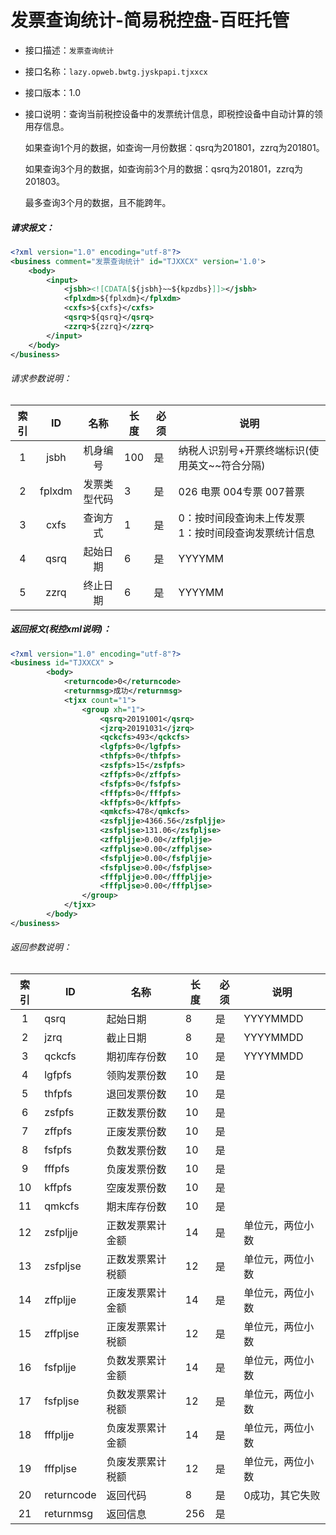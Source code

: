 # 发票查询统计-简易税控盘-百旺托管

- 接口描述：`发票查询统计`

- 接口名称：`lazy.opweb.bwtg.jyskpapi.tjxxcx`

- 接口版本：1.0

- 接口说明：查询当前税控设备中的发票统计信息，即税控设备中自动计算的领用存信息。

  如果查询1个月的数据，如查询一月份数据：qsrq为201801，zzrq为201801。

  如果查询3个月的数据，如查询前3个月的数据：qsrq为201801，zzrq为201803。

  最多查询3个月的数据，且不能跨年。

##### 请求报文：

```xml
<?xml version="1.0" encoding="utf-8"?>
<business comment="发票查询统计" id="TJXXCX" version='1.0'>
	<body>
		<input>
			<jsbh><![CDATA[${jsbh}~~${kpzdbs}]]></jsbh>
			<fplxdm>${fplxdm}</fplxdm>
      		<cxfs>${cxfs}</cxfs>
      		<qsrq>${qsrq}</qsrq>
      		<zzrq>${zzrq}</zzrq>
		</input>
	</body>
</business>
```

###### 请求参数说明：

| 索引 |     ID     |       名称       | 长度  | 必须 | 说明                                                         |
| :--: | :--------: | :--------------: | ----- | ---- | ------------------------------------------------------------ |
|  1   |   jsbh   |      机身编号      | 100  | 是   | 纳税人识别号+开票终端标识(使用英文~~符合分隔) |
|  2   | fplxdm | 发票类型代码 | 3 | 是   | 026 电票 004专票 007普票 |
| 3 | cxfs | 查询方式 | 1 | 是 | 0：按时间段查询未上传发票 1：按时间段查询发票统计信息 |
| 4 | qsrq | 起始日期 | 6 | 是 | YYYYMM |
| 5 | zzrq | 终止日期 | 6 | 是 | YYYYMM |

##### 返回报文(税控xml说明)：

```xml
<?xml version="1.0" encoding="utf-8"?>
<business id="TJXXCX" >
        <body>
            <returncode>0</returncode>
            <returnmsg>成功</returnmsg>
            <tjxx count="1">
                <group xh="1">
                    <qsrq>20191001</qsrq>
                    <jzrq>20191031</jzrq>
                    <qckcfs>493</qckcfs>
                    <lgfpfs>0</lgfpfs>
                    <thfpfs>0</thfpfs>
                    <zsfpfs>15</zsfpfs>
                    <zffpfs>0</zffpfs>
                    <fsfpfs>0</fsfpfs>
                    <fffpfs>0</fffpfs>
                    <kffpfs>0</kffpfs>
                    <qmkcfs>478</qmkcfs>
                    <zsfpljje>4366.56</zsfpljje>
                    <zsfpljse>131.06</zsfpljse>
                    <zffpljje>0.00</zffpljje>
                    <zffpljse>0.00</zffpljse>
                    <fsfpljje>0.00</fsfpljje>
                    <fsfpljse>0.00</fsfpljse>
                    <fffpljje>0.00</fffpljje>
                    <fffpljse>0.00</fffpljse>
                </group>
            </tjxx>
        </body>
</business>

```

###### 返回参数说明：

| 索引 | ID         | 名称             | 长度 | 必须 | 说明             |
| :--: | ---------- | ---------------- | ---- | ---- | ---------------- |
|  1   | qsrq       | 起始日期         | 8    | 是   | YYYYMMDD         |
|  2   | jzrq       | 截止日期         | 8    | 是   | YYYYMMDD         |
|  3   | qckcfs     | 期初库存份数     | 10   | 是   | YYYYMMDD         |
|  4   | lgfpfs     | 领购发票份数     | 10   | 是   |                  |
|  5   | thfpfs     | 退回发票份数     | 10   | 是   |                  |
|  6   | zsfpfs     | 正数发票份数     | 10   | 是   |                  |
|  7   | zffpfs     | 正废发票份数     | 10   | 是   |                  |
|  8   | fsfpfs     | 负数发票份数     | 10   | 是   |                  |
|  9   | fffpfs     | 负废发票份数     | 10   | 是   |                  |
|  10  | kffpfs     | 空废发票份数     | 10   | 是   |                  |
|  11  | qmkcfs     | 期末库存份数     | 10   | 是   |                  |
|  12  | zsfpljje   | 正数发票累计金额 | 14   | 是   | 单位元，两位小数 |
|  13  | zsfpljse   | 正数发票累计税额 | 12   | 是   | 单位元，两位小数 |
|  14  | zffpljje   | 正废发票累计金额 | 14   | 是   | 单位元，两位小数 |
|  15  | zffpljse   | 正废发票累计税额 | 12   | 是   | 单位元，两位小数 |
|  16  | fsfpljje   | 负数发票累计金额 | 14   | 是   | 单位元，两位小数 |
|  17  | fsfpljse   | 负数发票累计税额 | 12   | 是   | 单位元，两位小数 |
|  18  | fffpljje   | 负废发票累计金额 | 14   | 是   | 单位元，两位小数 |
|  19  | fffpljse   | 负废发票累计税额 | 12   | 是   | 单位元，两位小数 |
|  20  | returncode | 返回代码         | 8    | 是   | 0成功，其它失败  |
|  21  | returnmsg  | 返回信息         | 256  | 是   |                  |